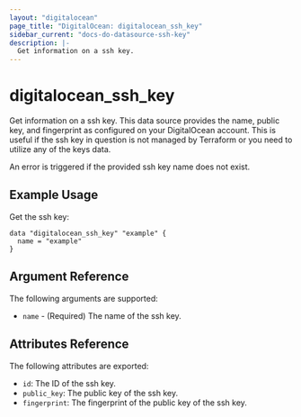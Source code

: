 ```yaml
---
layout: "digitalocean"
page_title: "DigitalOcean: digitalocean_ssh_key"
sidebar_current: "docs-do-datasource-ssh-key"
description: |-
  Get information on a ssh key.
---
```


# digitalocean_ssh_key

Get information on a ssh key. This data source provides the name, public key,
and fingerprint as configured on your DigitalOcean account. This is useful if
the ssh key in question is not managed by Terraform or you need to utilize any
of the keys data.

An error is triggered if the provided ssh key name does not exist.

## Example Usage

Get the ssh key:

```hcl
data "digitalocean_ssh_key" "example" {
  name = "example"
}
```

## Argument Reference

The following arguments are supported:

* `name` - (Required) The name of the ssh key.

## Attributes Reference

The following attributes are exported:

* `id`: The ID of the ssh key.
* `public_key`: The public key of the ssh key.
* `fingerprint`: The fingerprint of the public key of the ssh key.
